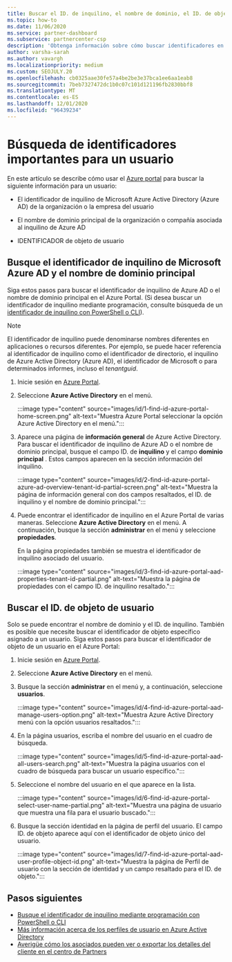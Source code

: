```yaml
---
title: Buscar el ID. de inquilino, el nombre de dominio, el ID. de objeto de usuario
ms.topic: how-to
ms.date: 11/06/2020
ms.service: partner-dashboard
ms.subservice: partnercenter-csp
description: 'Obtenga información sobre cómo buscar identificadores en el Azure Portal: el identificador de inquilino de Azure AD de una organización, el nombre de dominio o el identificador de objeto de usuario específico. Algunas tareas necesitan esta información.'
author: varsha-sarah
ms.author: vavargh
ms.localizationpriority: medium
ms.custom: SEOJULY.20
ms.openlocfilehash: cb0325aae30fe57a4be2be3e37bca1ee6aa1eab8
ms.sourcegitcommit: 7beb7327472dc1b0c07c101d121196fb2830bbf8
ms.translationtype: MT
ms.contentlocale: es-ES
ms.lasthandoff: 12/01/2020
ms.locfileid: "96439234"
---
```

# <a name="locate-important-ids-for-a-user"></a>Búsqueda de identificadores importantes para un usuario

En este artículo se describe cómo usar el [Azure portal](https://portal.azure.com/) para buscar la siguiente información para un usuario:

- El identificador de inquilino de Microsoft Azure Active Directory (Azure AD) de la organización o la empresa del usuario

- El nombre de dominio principal de la organización o compañía asociada al inquilino de Azure AD

- IDENTIFICADOR de objeto de usuario

## <a name="find-the-microsoft-azure-ad-tenant-id-and-primary-domain-name"></a>Busque el identificador de inquilino de Microsoft Azure AD y el nombre de dominio principal

Siga estos pasos para buscar el identificador de inquilino de Azure AD o el nombre de dominio principal en el Azure Portal. (Si desea buscar un identificador de inquilino mediante programación, consulte búsqueda de un [identificador de inquilino con PowerShell o CLI](/azure/active-directory/fundamentals/active-directory-how-to-find-tenant.md#find-tenant-id-with-powershell)).

> [!NOTE]
> El identificador de inquilino puede denominarse nombres diferentes en aplicaciones o recursos diferentes. Por ejemplo, se puede hacer referencia al identificador de inquilino como el identificador de directorio, el inquilino de Azure Active Directory (Azure AD), el identificador de Microsoft o para determinados informes, incluso el *tenantguid*.

1. Inicie sesión en [Azure Portal](https://portal.azure.com/).

2. Seleccione **Azure Active Directory** en el menú.

   :::image type="content" source="images/id/1-find-id-azure-portal-home-screen.png" alt-text="Muestra Azure Portal seleccionar la opción Azure Active Directory en el menú.":::

3. Aparece una página de **información general** de Azure Active Directory. Para buscar el identificador de inquilino de Azure AD o el nombre de dominio principal, busque el campo ID. de **inquilino** y el campo **dominio principal** . Estos campos aparecen en la sección información del inquilino.

   :::image type="content" source="images/id/2-find-id-azure-portal-azure-ad-overview-tenant-id-partial-screen.png" alt-text="Muestra la página de información general con dos campos resaltados, el ID. de inquilino y el nombre de dominio principal.":::

4. Puede encontrar el identificador de inquilino en el Azure Portal de varias maneras. Seleccione **Azure Active Directory** en el menú. A continuación, busque la sección **administrar** en el menú y seleccione **propiedades**.

   En la página propiedades también se muestra el identificador de inquilino asociado del usuario.

   :::image type="content" source="images/id/3-find-id-azure-portal-aad-properties-tenant-id-partial.png" alt-text="Muestra la página de propiedades con el campo ID. de inquilino resaltado.":::

## <a name="find-the-user-object-id"></a>Buscar el ID. de objeto de usuario

Solo se puede encontrar el nombre de dominio y el ID. de inquilino. También es posible que necesite buscar el identificador de objeto específico asignado a un usuario. Siga estos pasos para buscar el identificador de objeto de un usuario en el Azure Portal:

1. Inicie sesión en [Azure Portal](https://portal.azure.com/).

2. Seleccione **Azure Active Directory** en el menú.

3. Busque la sección **administrar** en el menú y, a continuación, seleccione **usuarios**.

      :::image type="content" source="images/id/4-find-id-azure-portal-aad-manage-users-option.png" alt-text="Muestra Azure Active Directory menú con la opción usuarios resaltados.":::

4. En la página usuarios, escriba el nombre del usuario en el cuadro de búsqueda.

      :::image type="content" source="images/id/5-find-id-azure-portal-aad-all-users-search.png" alt-text="Muestra la página usuarios con el cuadro de búsqueda para buscar un usuario específico.":::

5. Seleccione el nombre del usuario en el que aparece en la lista.  

      :::image type="content" source="images/id/6-find-id-azure-portal-select-user-name-partial.png" alt-text="Muestra una página de usuario que muestra una fila para el usuario buscado.":::

6. Busque la sección identidad en la página de perfil del usuario. El campo ID. de objeto aparece aquí con el identificador de objeto único del usuario.

      :::image type="content" source="images/id/7-find-id-azure-portal-aad-user-profile-object-id.png" alt-text="Muestra la página de Perfil de usuario con la sección de identidad y un campo resaltado para el ID. de objeto.":::

## <a name="next-steps"></a>Pasos siguientes

- [Busque el identificador de inquilino mediante programación con PowerShell o CLI](/azure/active-directory/fundamentals/active-directory-how-to-find-tenant)
- [Más información acerca de los perfiles de usuario en Azure Active Directory](/azure/active-directory/fundamentals/active-directory-users-profile-azure-portal)
- [Averigüe cómo los asociados pueden ver o exportar los detalles del cliente en el centro de Partners](see-your-customer-list.md)

